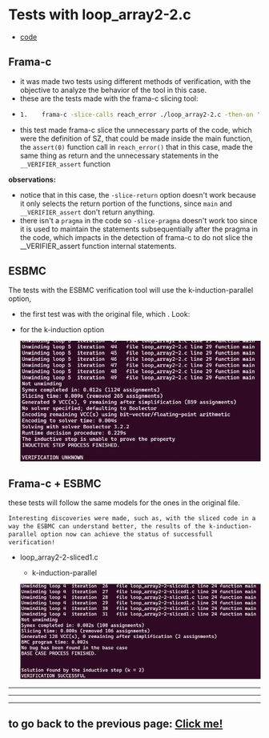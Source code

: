 # **Tests with loop_array2-2.c**

-   [code](/tests/loop_tests/loop_array2-2/loop_array2-2.c)

## **Frama-c**

-   it was made two tests using different methods of verification, with the objective to analyze the behavior of the tool in this case.
-   these are the tests made with the frama-c slicing tool:
-   ```bash
    1.    frama-c -slice-calls reach_error ./loop_array2-2.c -then-on 'Slicing export' -set-project-as-default -print -then -print -ocode ./loop_array2-2-sliced1.c
    ```
-   this test made frama-c slice the unnecessary parts of the code, which were the definition of SZ, that could be made inside the main function, the `assert(0)` function call in `reach_error()` that in this case, made the same thing as return and the unnecessary statements in the `__VERIFIER_assert` function

**observations:**

-   notice that in this case, the `-slice-return` option doesn't work because it only selects the return portion of the functions, since `main` and `__VERIFIER_assert` don't return anything.
-   there isn't a `pragma` in the code so `-slice-pragma` doesn't work too since it is used to maintain the statements subsequentially after the pragma in the code, which impacts in the detection of frama-c to do not slice the __VERIFIER_assert function internal statements.

## **ESBMC**
The tests with the ESBMC verification tool will use the k-induction-parallel option, 

- the first test was with the original file, which . Look:
- for the k-induction option 
    
    ![terminal output](../../../materials/imgs/loop-array2-2-kinduction.png)

## **Frama-c + ESBMC**
these tests will follow the same models for the ones in the original file.
```
Interesting discoveries were made, such as, with the sliced code in a way the ESBMC can understand better, the results of the k-induction-parallel option now can achieve the status of successfull verification! 
```
- loop_array2-2-sliced1.c
  - k-induction-parallel 

   ![terminal output](../../../materials/imgs/loop-array2-2-sliced-kinduction.png) 
        
---

---

---

## to go back to the previous page: [Click me!](../../../README.md)
